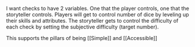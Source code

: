 I want checks to have 2 variables. One that the player controls, one that the storyteller controls. Players will get to control number of dice by leveling up their skills and attributes. The storyteller gets to control the difficulty of each check by setting the subjective difficulty (target number).

This supports the pillars of being [[Simple]] and [[Accessible]]